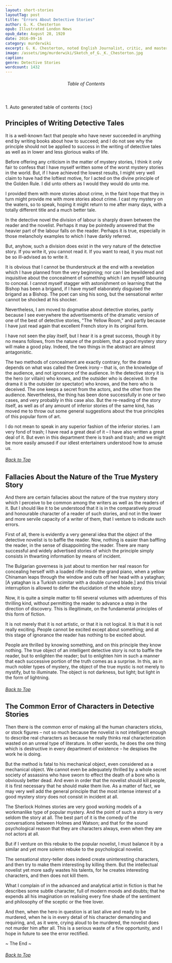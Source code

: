 ```yaml
---
layout: short-stories
layoutTag: post
title: "Errors About Detective Stories"
author: G. K. Chesterton
opub: Illustrated London News
opub_date: August 28, 1920
date: 2016-09-16
category: murderwiki
excerpt: G. K. Chesterton, noted English Journalist, critic, and master of the detective story, discusses the principles, common fallicies and errors found in popular detective fiction.
image: /assets/img/murderwiki/Sketch_of_G._K._Chesterton.jpg
caption:
genre: Detective Stories
wordcount: 1432
---
```


<section id="toc" class="toc">
  <header>
    <h6>Table of Contents</h6>
  </header>
<div id="drawer" markdown="1">
1. Auto generated table of contents
{:toc}
</div>
</section> <!-- table-of-contents -->

## Principles of Writing Detective Tales

It is a well-known fact that people who have never succeeded in anything end by writing books about how to succeed; and I do not see why the principle should not be applied to success in the writing of detective tales as well as in lower and less glorious walks of life.

Before offering any criticism in the matter of mystery stories, I think it only fair to confess that I have myself written some of the worst mystery stories in the world. But, if I have achieved the lowest results, I might very well claim to have had the loftiest motive, for I acted on the divine principle of the Golden Rule. I did unto others as I would they would do unto me.

I provided them with more stories about crime, in the faint hope that they in turn might provide me with more stories about crime. I cast my mystery on the waters, so to speak, hoping it might return to me after many days, with a totally different title and a much better tale.

In the detective novel the division of labour is sharply drawn between the reader and the novelist. Perhaps it may be pointedly answered that the heavier part of the labour falls on the reader. Perhaps it is true, especially in those melancholy examples to which I have darkly referred.

But, anyhow, such a division does exist in the very nature of the detective story. If you write it, you cannot read it. If you want to read, it you must not be so ill-advised as to write it.

It is obvious that I cannot be thunderstruck at the end with a revelation which I have planned from the very beginning; nor can I be bewildered and inquisitive about the concealment of something which I am myself labouring to conceal. I cannot myself stagger with astonishment on learning that the Bishop has been a brigand, if I have myself elaborately disguised the brigand as a Bishop. The poet can sing his song, but the sensational writer cannot be shocked at his shocker.

Nevertheless, I am moved to dogmatise about detective stories, partly because I see everywhere the advertisements of the dramatic version of one of the best of detective stories, &quot;The Yellow Room,&quot; and partly because I have just read again that excellent French story in its original form.

I have not seen the play itself, but I hear it is a great success, though it by no means follows, from the nature of the problem, that a good mystery story will make a good play. Indeed, the two things in the abstract are almost antagonistic.

The two methods of concealment are exactly contrary, for the drama depends on what was called the Greek irony – that is, on the knowledge of the audience, and not ignorance of the audience. In the detective story it is the hero (or villain) who knows, and the outsider who is deceived. In the drama it is the outsider (or spectator) who knows, and the hero who is deceived. The one keeps a secret from the actors, and the other from the audience. Nevertheless, the thing has been done successfully in one or two cases, and very probably in this case also. But the re-reading of the story itself, as well as of any amount of inferior stories of the same kind, has moved me to throw out some general suggestions about the true principles of this popular form of art.

 I do not mean to speak in any superior fashion of the inferior stories. I am very fond of trash; I have read a great deal of it – I have also written a great deal of it. But even in this department there is trash and trash; and we might be more easily amused if our idlest entertainers understood how to amuse us.

<h6 class="btt"><a href="#top">Back to Top</a></h6>

## Fallacies About the Nature of the True Mystery Story

And there are certain fallacies about the nature of the true mystery story which I perceive to be common among the writers as well as the readers of it. But I should like it to be understood that it is in the comparatively proud and honourable character of a reader of such stories, and not in the lower and more servile capacity of a writer of them, that I venture to indicate such errors.

First of all, there is evidently a very general idea that the object of the detective novelist is to baffle the reader. Now, nothing is easier than baffling the reader, in the sense of disappointing the reader. There are many successful and widely advertised stories of which the principle simply consists in thwarting information by means of incident.

The Bulgarian governess is just about to mention her real reason for concealing herself with a loaded rifle inside the grand piano, when a yellow Chinaman leaps through the window and cuts off her head with a yataghan; [A yataghan is a Turkish scimitar with a double curved blade.] and this trivial interruption is allowed to defer the elucidation of the whole story.

Now, it is quite a simple matter to fill several volumes with adventures of this thrilling kind, without permitting the reader to advance a step in the direction of discovery. This is illegitimate, on the fundamental principles of this form of fiction.

It is not merely that it is not artistic, or that it is not logical. It is that it is not really exciting. People cannot be excited except about something; and at this stage of ignorance the reader has nothing to be excited about.

People are thrilled by knowing something, and on this principle they know nothing. The true object of an intelligent detective story is not to baffle the reader, but to enlighten the reader; but to enlighten him in such a manner that each successive portion of the truth comes as a surprise. In this, as in much nobler types of mystery, the object of the true mystic is not merely to mystify, but to illuminate. The object is not darkness, but light; but light in the form of lightning.

<h6 class="btt"><a href="#top">Back to Top</a></h6>

## The Common Error of Characters in Detective Stories

Then there is the common error of making all the human characters sticks, or stock figures – not so much because the novelist is not intelligent enough to describe real characters as because he really thinks real characterization wasted on an unreal type of literature. In other words, he does the one thing which is destructive in every department of existence – he despises the work he is doing.

But the method is fatal to his mechanical object, even considered as a mechanical object. We cannot even be adequately thrilled by a whole secret society of assassins who have sworn to effect the death of a bore who is obviously better dead. And even in order that the novelist should kill people, it is first necessary that he should make them live. As a matter of fact, we may very well add the general principle that the most intense interest of a good mystery story does not consist in incident at all.

The Sherlock Holmes stories are very good working models of a workmanlike type of popular mystery. And the point of such a story is very seldom the story at all. The best part of it is the comedy of the conversations between Holmes and Watson; and that for the sound psychological reason that they are characters always, even when they are not actors at all.

But if I venture on this rebuke to the popular novelist, I must balance it by a similar and yet more solemn rebuke to the psychological novelist.

The sensational story-teller does indeed create uninteresting characters, and then try to make them interesting by killing them. But the intellectual novelist yet more sadly wastes his talents, for he creates interesting characters, and then does not kill them.

What I complain of in the advanced and analytical artist in fiction is that he describes some subtle character, full of modern moods and doubts; that he expends all his imagination on realising every fine shade of the sentiment and philosophy of the sceptic or the free lover.

And then, when the hero in question is at last alive and ready to be murdered, when he is in every detail of his character demanding and requiring, and, as it were, crying aloud to be murdered, the novelist does not murder him after all. This is a serious waste of a fine opportunity, and I hope in future to see the error rectified.

<p id="theend">~ The End ~</p>

<h6 class="btt"><a href="#top">Back to Top</a></h6>
